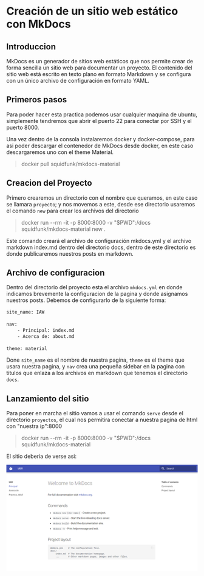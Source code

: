 # Creación de un sitio web estático con MkDocs

## Introduccion
MkDocs es un generador de sitios web estáticos que nos permite crear de forma sencilla un sitio web para documentar un proyecto. El contenido del sitio web está escrito en texto plano en formato Markdown y se configura con un único archivo de configuración en formato YAML.

## Primeros pasos
Para poder hacer esta practica podemos usar cualquier maquina de ubuntu, simplemente tendremos que abrir el puerto 22 para conectar por SSH y el puerto 8000.

Una vez dentro de la consola instalaremos docker y docker-compose, para asi poder descargar el contenedor de MkDocs desde docker, en este caso descargaremos uno con el theme Material.

> docker pull squidfunk/mkdocs-material

## Creacion del Proyecto
Primero crearemos un directorio con el nombre que queramos, en este caso se llamara `proyecto`; y nos movemos a este, desde ese directorio usaremos el comando `new` para crear los archivos del directorio

> docker run --rm -it -p 8000:8000 -v "$PWD":/docs squidfunk/mkdocs-material new .

Este comando creará el archivo de configuración mkdocs.yml y el archivo markdown index.md dentro del directorio docs, dentro de este directorio es donde publicaremos nuestros posts en markdown.

## Archivo de configuracion

Dentro del directorio del proyecto esta el archivo `mkdocs.yml` en donde indicamos brevemente la configuracion de la pagina y donde asignamos nuestros posts.
Debemos de configurarlo de la siguiente forma:

```
site_name: IAW

nav:
    - Principal: index.md
    - Acerca de: about.md

theme: material
```
Done `site_name` es el nombre de nuestra pagina, `theme` es el theme que usara nuestra pagina, y `nav` crea una pequeña sidebar en la pagina con titulos que enlaza a los archivos en markdown que tenemos el directorio `docs`.

## Lanzamiento del sitio
Para poner en marcha el sitio vamos a usar el comando `serve` desde el directorio `proyectos`, el cual nos permitira conectar a nuestra pagina de html con "nuestra ip":8000 

> docker run --rm -it -p 8000:8000 -v "$PWD":/docs squidfunk/mkdocs-material

El sitio deberia de verse asi:

![alt text](https://github.com/antoniomanu/antoniomanu.github.io/blob/main/capturas/mkdocs.png?raw=true)

